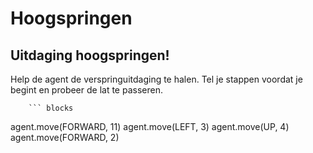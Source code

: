 # Hoogspringen

## Uitdaging hoogspringen!
Help de agent de verspringuitdaging te halen. Tel je stappen voordat je begint en probeer de lat te passeren.


        ``` blocks
agent.move(FORWARD, 11)
agent.move(LEFT, 3)
agent.move(UP, 4)
agent.move(FORWARD, 2)



```
